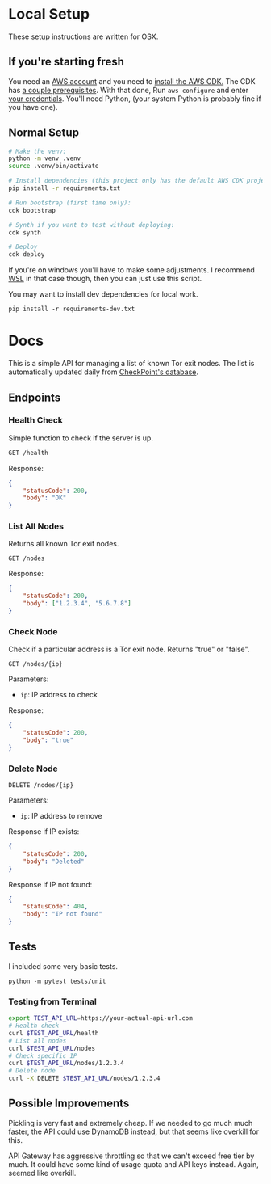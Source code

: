 # Local Setup

These setup instructions are written for OSX. 

## If you're starting fresh

You need an [AWS account](https://aws.amazon.com/resources/create-account/) and you need to [install the AWS CDK.](https://docs.aws.amazon.com/cdk/v2/guide/getting_started.html) The CDK has [a couple prerequisites](https://docs.aws.amazon.com/cdk/v2/guide/prerequisites.html). With that done, Run ```aws configure``` and enter [your credentials](https://aws.amazon.com/blogs/security/how-to-find-update-access-keys-password-mfa-aws-management-console/).
You'll need Python, (your system Python is probably fine if you have one). 

## Normal Setup 

```bash 
# Make the venv:
python -m venv .venv
source .venv/bin/activate  

# Install dependencies (this project only has the default AWS CDK project dependencies):
pip install -r requirements.txt

# Run bootstrap (first time only):
cdk bootstrap

# Synth if you want to test without deploying:
cdk synth

# Deploy
cdk deploy
```
If you're on windows you'll have to make some adjustments. I recommend [WSL](https://learn.microsoft.com/en-us/windows/wsl/install) in that case though, then you can just use this script.

You may want to install dev dependencies for local work.

```pip install -r requirements-dev.txt```

# Docs

This is a simple API for managing a list of known Tor exit nodes. The list is automatically updated daily from [CheckPoint's database]("https://secureupdates.checkpoint.com/IP-list/TOR.txt").

## Endpoints

### Health Check

Simple function to check if the server is up.

```bash
GET /health
```

Response:

```json
{
    "statusCode": 200,
    "body": "OK"
}
```

### List All Nodes

Returns all known Tor exit nodes.

```
GET /nodes
```

Response:

```json
{
    "statusCode": 200,
    "body": ["1.2.3.4", "5.6.7.8"]
}
```

### Check Node

Check if a particular address is a Tor exit node. Returns "true" or "false".

```
GET /nodes/{ip}
```

Parameters:
- `ip`: IP address to check

Response:

```json
{
    "statusCode": 200,
    "body": "true" 
}
```

### Delete Node

```
DELETE /nodes/{ip}
```

Parameters:
- `ip`: IP address to remove

Response if IP exists:

```json
{
    "statusCode": 200,
    "body": "Deleted"
}
```

Response if IP not found:

```json
{
    "statusCode": 404,
    "body": "IP not found"
}
```

## Tests
I included some very basic tests.

```python -m pytest tests/unit```


### Testing from Terminal
```bash
export TEST_API_URL=https://your-actual-api-url.com
# Health check
curl $TEST_API_URL/health
# List all nodes
curl $TEST_API_URL/nodes
# Check specific IP
curl $TEST_API_URL/nodes/1.2.3.4
# Delete node
curl -X DELETE $TEST_API_URL/nodes/1.2.3.4
```

## Possible Improvements

Pickling is very fast and extremely cheap. If we needed to go much much faster, the API could use DynamoDB instead, but that seems like overkill for this. 

API Gateway has aggressive throttling so that we can't exceed free tier by much. It could have some kind of usage quota and API keys instead. Again, seemed like overkill.